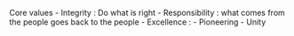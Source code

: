 Core values
     - Integrity : Do what is right
     - Responsibility : what comes from the people goes back to the people
     - Excellence : 
     - Pioneering
     - Unity
